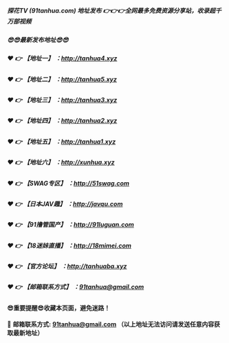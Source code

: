 ##### 探花TV (91tanhua.com) 地址发布 :point_right::point_right::point_right:全网最多免费资源分享站，收录超千万部视频

##### :sunglasses::sunglasses:最新发布地址:sunglasses::sunglasses:

##### :heart: :point_right: 【地址一】 ：http://tanhua4.xyz

##### :heart: :point_right: 【地址二】 ：http://tanhua5.xyz

##### :heart: :point_right: 【地址三】 ：http://tanhua3.xyz

##### :heart: :point_right: 【地址四】 ：http://tanhua2.xyz

##### :heart: :point_right: 【地址五】 ：http://tanhua1.xyz

##### :heart: :point_right: 【地址六】 ：http://xunhua.xyz

##### :heart: :point_right: 【SWAG专区】 ：http://51swag.com

##### :heart: :point_right: 【日本JAV趣】 ：http://javqu.com

##### :heart: :point_right: 【91撸管国产】 ：http://91luguan.com

##### :heart: :point_right: 【18迷妹直播】 ：http://18mimei.com

##### :heart: :point_right: 【官方论坛】 ：http://tanhuaba.xyz

##### :heart: :point_right: 【邮箱联系方式】 ：91tanhua@gmail.com

#### :sunglasses:重要提醒:sunglasses:收藏本页面，避免迷路！


:e-mail: __邮箱联系方式: 91tanhua@gmail.com （以上地址无法访问请发送任意内容获取最新地址）__
